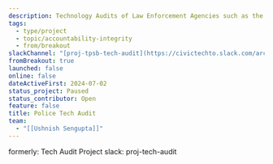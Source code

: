 ```yaml
---
description: Technology Audits of Law Enforcement Agencies such as the Toronto Police Services. Parsing through long PDF Agendas and Minutes of Meetings.  Also using AI and ML to match strings of text. Intent to match Systems to other databases e.g. AIAAIC.
tags:
  - type/project
  - topic/accountability-integrity
  - from/breakout
slackChannel: "[proj-tpsb-tech-audit](https://civictechto.slack.com/archives/C07BG04N796)"
fromBreakout: true
launched: false
online: false
dateActiveFirst: 2024-07-02
status_project: Paused
status_contributor: Open
feature: false
title: Police Tech Audit
team:
  - "[[Ushnish Sengupta]]"
---
```


formerly: Tech Audit Project  slack: proj-tech-audit